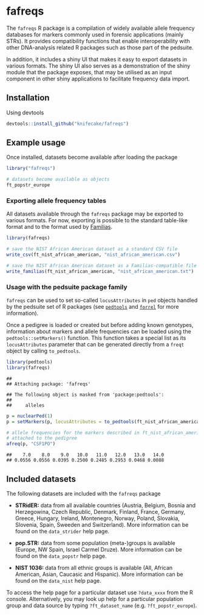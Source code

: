 
# fafreqs

The `fafreqs` R package is a compilation of widely available allele
frequency databases for markers commonly used in forensic applications
(mainly STRs). It provides compatibility functions that enable
interoperability with other DNA-analysis related R packages such as
those part of the pedsuite.

In addition, it includes a shiny UI that makes it easy to export
datasets in various formats. The shiny UI also serves as a demonstration
of the shiny module that the package exposes, that may be utilised as an
input component in other shiny applications to facilitate frequency data
import.

## Installation

Using devtools

``` r
devtools::install_github("knifecake/fafreqs")
```

## Example usage

Once installed, datasets become available after loading the package

``` r
library("fafreqs")

# datasets become available as objects
ft_popstr_europe
```

### Exporting allele frequency tables

All datasets available through the `fafreqs` package may be exported to
various formats. For now, exporting is possible to the standard
table-like format and to the format used by
[Familias](https://familias.no).

``` r
library(fafreqs)

# save the NIST African American dataset as a standard CSV file
write_csv(ft_nist_african_american, "nist_african_american.csv")

# save the NIST African American dataset as a Familias-compatible file
write_familias(ft_nist_african_american, "nist_african_american.txt")
```

### Usage with the pedsuite package family

`fafreqs` can be used to set so-called `locusAttributes` in `ped`
objects handled by the pedsuite set of R packages (see
[`pedtools`](https://github.com/magnusdv/pedtools) and
[`forrel`](https://github.com/magnusdv/forrel) for more information).

Once a pedigree is loaded or created but before adding known genotypes,
information about markers and allele frequencies can be loaded using the
`pedtools::setMarkers()` function. This function takes a special list as
its `locusAttributes` parameter that can be generated directly from a
`freqt` object by calling `to_pedtools`.

``` r
library(pedtools)
library(fafreqs)
```

    ## 
    ## Attaching package: 'fafreqs'

    ## The following object is masked from 'package:pedtools':
    ## 
    ##     alleles

``` r
p = nuclearPed(1)
p = setMarkers(p, locusAttributes = to_pedtools(ft_nist_african_american))

# allele frequencies for the markers described in ft_nist_african_american are
# attached to the pedigree
afreq(p, "CSF1PO")
```

    ##    7.0    8.0    9.0   10.0   11.0   12.0   13.0   14.0 
    ## 0.0556 0.0556 0.0395 0.2500 0.2485 0.2953 0.0468 0.0088

## Included datasets

The following datasets are included with the `fafreqs` package

  - **STRidER:** data from all available countries (Austria, Belgium,
    Bosnia and Herzegowina, Czech Republic, Denmark, Finland, France,
    Germany, Greece, Hungary, Ireland, Montenegro, Norway, Poland,
    Slovakia, Slovenia, Spain, Sweeden and Switzerland). More
    information can be found on the `data_strider` help page.

  - **pop.STR:** data from some population (meta-)groups is available
    (Europe, NW Spain, Israel Carmel Druze). More information can be
    found on the `data_popstr` help page.

  - **NIST 1036:** data from all ethnic groups is available (All,
    African American, Asian, Caucasic and Hispanic). More information
    can be found on the `data_nist` help page.

To access the help page for a particular dataset use `?data_xxxx` from
the R console. Alternatively, you may look up help for a particular
population group and data source by typing `?ft_dataset_name`
(e.g. `?ft_popstr_europe`).
